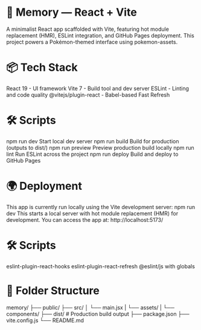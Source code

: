 # 🧠 Memory — React + Vite
A minimalist React app scaffolded with Vite, featuring hot module replacement (HMR), ESLint integration, and GitHub Pages deployment. This project powers a Pokémon-themed interface using pokemon-assets.

# 📦 Tech Stack 

React 19 - UI framework
Vite 7 -	Build tool and dev server
ESLint - Linting and code quality
@vitejs/plugin-react - Babel-based Fast Refresh

# 🛠️ Scripts

npm run dev	Start local dev server
npm run build	Build for production (outputs to dist/)
npm run preview	Preview production build locally
npm run lint	Run ESLint across the project
npm run deploy	Build and deploy to GitHub Pages

# 🌍 Deployment

This app is currently run locally using the Vite development server: npm run dev
This starts a local server with hot module replacement (HMR) for development. You can access the app at: http://localhost:5173/


# 🛠️ Scripts

eslint-plugin-react-hooks
eslint-plugin-react-refresh
@eslint/js with globals

# 📁 Folder Structure

memory/
├── public/
├── src/
│   └── main.jsx
|   └── assets/
|   └── components/
├── dist/          # Production build output
├── package.json
├── vite.config.js
└── README.md
